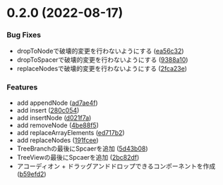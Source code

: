 # 0.2.0 (2022-08-17)


### Bug Fixes

* dropToNodeで破壊的変更を行わないようにする ([ea56c32](https://github.com/knaot0/react-dnd/commit/ea56c32376a3bdf3db17e4b71abc03b41f2d2064))
* dropToSpacerで破壊的変更を行わないようにする ([9388a10](https://github.com/knaot0/react-dnd/commit/9388a1034457b852bbcc3db30c781ab1de590ae9))
* replaceNodesで破壊的変更を行わないようにする ([2fca23e](https://github.com/knaot0/react-dnd/commit/2fca23e773313bbbe62885eaf5751957daf6405f))


### Features

* add appendNode ([ad7ae4f](https://github.com/knaot0/react-dnd/commit/ad7ae4ff32589182d6827a801a7679704e989f12))
* add insert ([280c054](https://github.com/knaot0/react-dnd/commit/280c05494dfd60d6363db1459dc0a01c2c1f398a))
* add insertNode ([d021f7a](https://github.com/knaot0/react-dnd/commit/d021f7a8ebf0d278d25ae72e0f04afebdb5a7858))
* add removeNode ([4be88f5](https://github.com/knaot0/react-dnd/commit/4be88f5b88e56559a4636d0e2a8f905a64f6c4fe))
* add replaceArrayElements ([ed717b2](https://github.com/knaot0/react-dnd/commit/ed717b2a46b4c3d85ba9badfe8cf8f9692a09759))
* add replaceNodes ([191fcee](https://github.com/knaot0/react-dnd/commit/191fcee0c39607cc5c268d1796d6725914ac0837))
* TreeBranchの最後にSpcaerを追加 ([5d43b08](https://github.com/knaot0/react-dnd/commit/5d43b087ff44c8399a00a185c117f528d65914ec))
* TreeViewの最後にSpcaerを追加 ([2bc82df](https://github.com/knaot0/react-dnd/commit/2bc82df2050c58e4defff3e1c6e17c0835eb165c))
* アコーディオン + ドラッグアンドドロップできるコンポーネントを作成 ([b59efd2](https://github.com/knaot0/react-dnd/commit/b59efd230c3efaa9457c9bad37b6cb341275adac))



